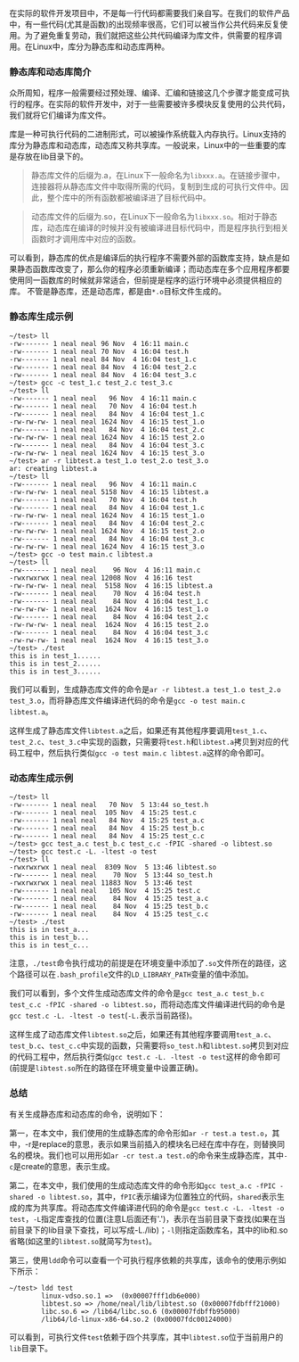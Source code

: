 <!---title:Linux下静态库和动态库简介及示例-->
<!---category:技术学习-->
<!---tags:linux, C语言-->
<!---author:qianngchn-->
<!---date:2016-04-16-->

在实际的软件开发项目中，不是每一行代码都需要我们亲自写。在我们的软件产品中，有一些代码(尤其是函数)的出现频率很高，它们可以被当作公共代码来反复使用。为了避免重复劳动，我们就把这些公共代码编译为库文件，供需要的程序调用。在Linux中，库分为静态库和动态库两种。

### 静态库和动态库简介
众所周知，程序一般需要经过预处理、编译、汇编和链接这几个步骤才能变成可执行的程序。在实际的软件开发中，对于一些需要被许多模块反复使用的公共代码，我们就将它们编译为库文件。

库是一种可执行代码的二进制形式，可以被操作系统载入内存执行。Linux支持的库分为静态库和动态库，动态库又称共享库。一般说来，Linux中的一些重要的库是存放在lib目录下的。

> 静态库文件的后缀为.a，在Linux下一般命名为`libxxx.a`。在链接步骤中，连接器将从静态库文件中取得所需的代码，复制到生成的可执行文件中。因此，整个库中的所有函数都被编译进了目标代码中。

> 动态库文件的后缀为.so，在Linux下一般命名为`libxxx.so`。相对于静态库，动态库在编译的时候并没有被编译进目标代码中，而是程序执行到相关函数时才调用库中对应的函数。

可以看到，静态库的优点是编译后的执行程序不需要外部的函数库支持，缺点是如果静态函数库改变了，那么你的程序必须重新编译；而动态库在多个应用程序都要使用同一函数库的时候就非常适合，但前提是程序的运行环境中必须提供相应的库。
不管是静态库，还是动态库，都是由`*.o`目标文件生成的。

### 静态库生成示例

    ~/test> ll
    -rw------- 1 neal neal 96 Nov  4 16:11 main.c
    -rw------- 1 neal neal 70 Nov  4 16:04 test.h
    -rw------- 1 neal neal 84 Nov  4 16:04 test_1.c
    -rw------- 1 neal neal 84 Nov  4 16:04 test_2.c
    -rw------- 1 neal neal 84 Nov  4 16:04 test_3.c
    ~/test> gcc -c test_1.c test_2.c test_3.c
    ~/test> ll
    -rw------- 1 neal neal   96 Nov  4 16:11 main.c
    -rw------- 1 neal neal   70 Nov  4 16:04 test.h
    -rw------- 1 neal neal   84 Nov  4 16:04 test_1.c
    -rw-rw-rw- 1 neal neal 1624 Nov  4 16:15 test_1.o
    -rw------- 1 neal neal   84 Nov  4 16:04 test_2.c
    -rw-rw-rw- 1 neal neal 1624 Nov  4 16:15 test_2.o
    -rw------- 1 neal neal   84 Nov  4 16:04 test_3.c
    -rw-rw-rw- 1 neal neal 1624 Nov  4 16:15 test_3.o
    ~/test> ar -r libtest.a test_1.o test_2.o test_3.o
    ar: creating libtest.a
    ~/test> ll
    -rw------- 1 neal neal   96 Nov  4 16:11 main.c
    -rw-rw-rw- 1 neal neal 5158 Nov  4 16:15 libtest.a
    -rw------- 1 neal neal   70 Nov  4 16:04 test.h
    -rw------- 1 neal neal   84 Nov  4 16:04 test_1.c
    -rw-rw-rw- 1 neal neal 1624 Nov  4 16:15 test_1.o
    -rw------- 1 neal neal   84 Nov  4 16:04 test_2.c
    -rw-rw-rw- 1 neal neal 1624 Nov  4 16:15 test_2.o
    -rw------- 1 neal neal   84 Nov  4 16:04 test_3.c
    -rw-rw-rw- 1 neal neal 1624 Nov  4 16:15 test_3.o
    ~/test> gcc -o test main.c libtest.a
    ~/test> ll
    -rw------- 1 neal neal    96 Nov  4 16:11 main.c
    -rwxrwxrwx 1 neal neal 12008 Nov  4 16:16 test
    -rw-rw-rw- 1 neal neal  5158 Nov  4 16:15 libtest.a
    -rw------- 1 neal neal    70 Nov  4 16:04 test.h
    -rw------- 1 neal neal    84 Nov  4 16:04 test_1.c
    -rw-rw-rw- 1 neal neal  1624 Nov  4 16:15 test_1.o
    -rw------- 1 neal neal    84 Nov  4 16:04 test_2.c
    -rw-rw-rw- 1 neal neal  1624 Nov  4 16:15 test_2.o
    -rw------- 1 neal neal    84 Nov  4 16:04 test_3.c
    -rw-rw-rw- 1 neal neal  1624 Nov  4 16:15 test_3.o
    ~/test> ./test
    this is in test_1......
    this is in test_2......
    this is in test_3......

我们可以看到，生成静态库文件的命令是`ar -r libtest.a test_1.o test_2.o test_3.o`，而将静态库文件编译进代码的命令是`gcc -o test main.c libtest.a`。

这样生成了静态库文件`libtest.a`之后，如果还有其他程序要调用`test_1.c`、`test_2.c`、`test_3.c`中实现的函数，只需要将`test.h`和`libtest.a`拷贝到对应的代码工程中，然后执行类似`gcc -o test main.c libtest.a`这样的命令即可。

### 动态库生成示例

    ~/test> ll
    -rw------- 1 neal neal   70 Nov  5 13:44 so_test.h
    -rw------- 1 neal neal  105 Nov  4 15:25 test.c
    -rw------- 1 neal neal   84 Nov  4 15:25 test_a.c
    -rw------- 1 neal neal   84 Nov  4 15:25 test_b.c
    -rw------- 1 neal neal   84 Nov  4 15:25 test_c.c
    ~/test> gcc test_a.c test_b.c test_c.c -fPIC -shared -o libtest.so
    ~/test> gcc test.c -L. -ltest -o test
    ~/test> ll
    -rwxrwxrwx 1 neal neal  8309 Nov  5 13:46 libtest.so
    -rw------- 1 neal neal    70 Nov  5 13:44 so_test.h
    -rwxrwxrwx 1 neal neal 11883 Nov  5 13:46 test
    -rw------- 1 neal neal   105 Nov  4 15:25 test.c
    -rw------- 1 neal neal    84 Nov  4 15:25 test_a.c
    -rw------- 1 neal neal    84 Nov  4 15:25 test_b.c
    -rw------- 1 neal neal    84 Nov  4 15:25 test_c.c
    ~/test> ./test
    this is in test_a...
    this is in test_b...
    this is in test_c...

注意，`./test`命令执行成功的前提是在环境变量中添加了`.so`文件所在的路径，这个路径可以在`.bash_profile`文件的`LD_LIBRARY_PATH`变量的值中添加。

我们可以看到，多个文件生成动态库文件的命令是`gcc test_a.c test_b.c test_c.c -fPIC -shared -o libtest.so`，而将动态库文件编译进代码的命令是`gcc test.c -L. -ltest -o test`(`-L.`表示当前路径)。

这样生成了动态库文件`libtest.so`之后，如果还有其他程序要调用`test_a.c`、`test_b.c`、`test_c.c`中实现的函数，只需要将`so_test.h`和`libtest.so`拷贝到对应的代码工程中，然后执行类似`gcc test.c -L. -ltest -o test`这样的命令即可(前提是`libtest.so`所在的路径在环境变量中设置正确)。

### 总结
有关生成静态库和动态库的命令，说明如下：

第一，在本文中，我们使用的生成静态库的命令形如`ar -r test.a test.o`，其中，-r是replace的意思，表示如果当前插入的模块名已经在库中存在，则替换同名的模块。我们也可以用形如`ar -cr test.a test.o`的命令来生成静态库，其中`-c`是create的意思，表示生成。

第二，在本文中，我们使用的生成动态库文件的命令形如`gcc test_a.c -fPIC -shared -o libtest.so`，其中，`fPIC`表示编译为位置独立的代码，`shared`表示生成的库为共享库。将动态库文件编译进代码的命令是`gcc test.c -L. -ltest -o test`，`-L`指定库查找的位置(注意L后面还有'.')，表示在当前目录下查找(如果在当前目录下的lib目录下查找，可以写成-L./lib)；`-l`则指定函数库名，其中的lib和.so省略(如这里的`libtest.so`就简写为`test`)。

第三，使用`ldd`命令可以查看一个可执行程序依赖的共享库，该命令的使用示例如下所示：

    ~/test> ldd test
            linux-vdso.so.1 =>  (0x00007fff1db6e000)
            libtest.so => /home/neal/lib/libtest.so (0x00007fdbfff21000)
            libc.so.6 => /lib64/libc.so.6 (0x00007fdbffb95000)
            /lib64/ld-linux-x86-64.so.2 (0x00007fdc00124000)

可以看到，可执行文件`test`依赖于四个共享库，其中`libtest.so`位于当前用户的`lib`目录下。
